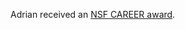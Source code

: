 Adrian received an [NSF CAREER award][career].

[career]: https://www.nsf.gov/awardsearch/showAward?AWD_ID=1845952
